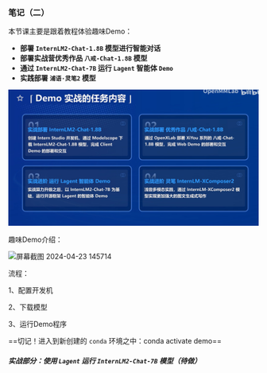 ### 笔记（二）

本节课主要是跟着教程体验趣味Demo：

- **部署 `InternLM2-Chat-1.8B` 模型进行智能对话**
- **部署实战营优秀作品 `八戒-Chat-1.8B` 模型**
- **通过 `InternLM2-Chat-7B` 运行 `Lagent` 智能体 `Demo`**
- **实践部署 `浦语·灵笔2` 模型**

![屏幕截图 2024-04-16 234253](https://github.com/wozhendehaokaixin/InternLM2/raw/main/png/%E8%AF%BE2/%E5%B1%8F%E5%B9%95%E6%88%AA%E5%9B%BE%202024-04-16%20234253.png)

趣味Demo介绍：

![屏幕截图 2024-04-23 145714]((https://github.com/wozhendehaokaixin/InternLM2/raw/main/png/%E8%AF%BE2/%E5%B1%8F%E5%B9%95%E6%88%AA%E5%9B%BE%202024-04-23%20145714.png))

流程：

1、配置开发机

2、下载模型

3、运行Demo程序

==切记！进入到新创建的 `conda` 环境之中：conda activate demo==



##### 实战部分：使用 `Lagent` 运行 `InternLM2-Chat-7B` 模型（待做）
